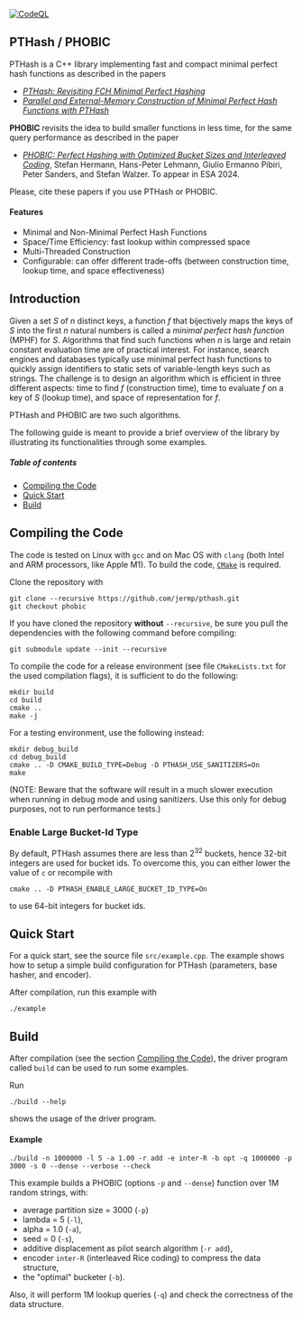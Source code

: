 [![CodeQL](https://github.com/jermp/pthash/actions/workflows/codeql.yml/badge.svg)](https://github.com/jermp/pthash/actions/workflows/codeql.yml)

PTHash / PHOBIC
---------------

PTHash is a C++ library implementing fast and compact minimal perfect hash functions as described in the papers

* [*PTHash: Revisiting FCH Minimal Perfect Hashing*](https://dl.acm.org/doi/10.1145/3404835.3462849)
* [*Parallel and External-Memory Construction of Minimal Perfect Hash Functions with PTHash*](https://ieeexplore.ieee.org/document/10210677)

**PHOBIC** revisits the idea to build smaller functions in less time, for the same query performance as described in the paper

* [*PHOBIC: Perfect Hashing with Optimized Bucket Sizes and Interleaved Coding*](https://arxiv.org/pdf/2404.18497), Stefan Hermann, Hans-Peter Lehmann, Giulio Ermanno Pibiri, Peter Sanders, and Stefan Walzer. To appear in ESA 2024.

Please, cite these papers if you use PTHash or PHOBIC.

#### Features
- Minimal and Non-Minimal Perfect Hash Functions
- Space/Time Efficiency: fast lookup within compressed space
- Multi-Threaded Construction
- Configurable: can offer different trade-offs (between construction time, lookup time, and space effectiveness)

Introduction
----
Given a set *S* of *n* distinct keys, a function *f* that bijectively maps the keys of *S* into the first *n* natural numbers
is called a *minimal perfect hash function* (MPHF) for *S*.
Algorithms that find such functions when *n* is large and retain constant evaluation time are of practical interest.
For instance, search engines and databases typically use minimal perfect hash functions to quickly assign identifiers to static sets of variable-length keys such as strings.
The challenge is to design an algorithm which is efficient in three different aspects: time to find *f* (construction time), time to evaluate *f* on a key of *S* (lookup time), and space of representation for *f*.

PTHash and PHOBIC are two such algorithms.

The following guide is meant to provide a brief overview of the library
by illustrating its functionalities through some examples.

##### Table of contents
* [Compiling the Code](#compiling-the-code)
* [Quick Start](#quick-start)
* [Build](#build)

Compiling the Code
-----

The code is tested on Linux with `gcc` and on Mac OS with `clang` (both Intel and ARM processors, like Apple M1).
To build the code, [`CMake`](https://cmake.org/) is required.

Clone the repository with

	git clone --recursive https://github.com/jermp/pthash.git
    git checkout phobic

If you have cloned the repository **without** `--recursive`, be sure you pull the dependencies with the following command before
compiling:

    git submodule update --init --recursive

To compile the code for a release environment (see file `CMakeLists.txt` for the used compilation flags), it is sufficient to do the following:

    mkdir build
    cd build
    cmake ..
    make -j

For a testing environment, use the following instead:

    mkdir debug_build
    cd debug_build
    cmake .. -D CMAKE_BUILD_TYPE=Debug -D PTHASH_USE_SANITIZERS=On
    make

(NOTE: Beware that the software will result in a much slower execution when running in debug mode and using sanitizers. Use this only for debug purposes, not to run performance tests.)

### Enable Large Bucket-Id Type
By default, PTHash assumes there are less than $2^{32}$ buckets, hence 32-bit integers are used
for bucket ids. To overcome this, you can either lower the value of `c` or recompile with

    cmake .. -D PTHASH_ENABLE_LARGE_BUCKET_ID_TYPE=On

to use 64-bit integers for bucket ids.

Quick Start
-----

For a quick start, see the source file `src/example.cpp`.
The example shows how to setup a simple build configuration
for PTHash (parameters, base hasher, and encoder).

After compilation, run this example with

	./example

Build
-----

After compilation (see the section [Compiling the Code](#compiling-the-code)),
the driver program called `build` can be used to run some examples.

Run

	./build --help

shows the usage of the driver program.

#### Example

	./build -n 1000000 -l 5 -a 1.00 -r add -e inter-R -b opt -q 1000000 -p 3000 -s 0 --dense --verbose --check

This example builds a PHOBIC (options `-p` and `--dense`) function over 1M random strings, with:

- average partition size = 3000 (`-p`)
- lambda = 5 (`-l`),
- alpha = 1.0 (`-a`),
- seed = 0 (`-s`),
- additive displacement as pilot search algorithm (`-r add`),
- encoder `inter-R` (interleaved Rice coding) to compress the data structure,
- the "optimal" bucketer (`-b`).

Also, it will perform 1M lookup queries (`-q`) and check the correctness of the data structure.

